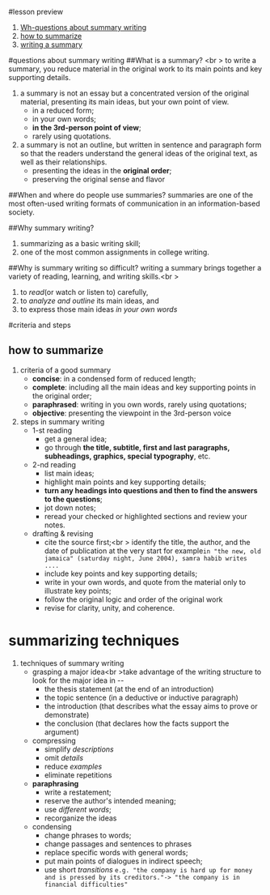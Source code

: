 #lesson preview
1. [Wh-questions about summary writing](#questions-about-summary-writing)
1. [how to summarize](#how-to-summarize)
1. [writing a summary]()

#questions about summary writing
##What is a summary? <br \> 
to write a summary, you reduce material in the original work to its main points and key supporting details.

1. a summary is not an essay but a concentrated version of the original material, presenting its main ideas, but your own point of view. 
    * in a reduced form; 
    * in your own words; 
    * **in the 3rd-person point of view**; 
    * rarely using quotations.
1. a summary is not an outline, but written in sentence and paragraph form so that the readers understand the general ideas of the original text, as well as their relationships.
    * presenting the ideas in the **original order**;
    * preserving the original sense and flavor

##When and where do people use summaries?
summaries are one of the most often-used writing formats of communication in an information-based society.

##Why summary writing?
1. summarizing as a basic writing skill;
1. one of the most common assignments in college writing.

##Why is summary writing so difficult?
writing a summary brings together a variety of reading, learning, and writing skills.<br \>
1. to *read*(or watch or listen to) carefully,
1. to *analyze and outline* its main ideas, and
1. to express those main ideas *in your own words*

#criteria and steps
## how to summarize
1. criteria of a good summary
    * __concise__: in a condensed form of reduced length;
    * __complete__: including all the main ideas and key supporting points in the original order;
    * __paraphrased__: writing in you own words, rarely using quotations;
    * __objective__: presenting the viewpoint in the 3rd-person voice
1. steps in summary writing
    * 1-st reading
        - get a general idea;
        - go through **the title, subtitle, first and last paragraphs, subheadings, graphics, special typography**, etc.
    * 2-nd reading
        - list main ideas;
        - highlight main points and key supporting details;
        - **turn any headings into questions and then to find the answers to the questions**;
        - jot down notes;
        - reread your checked or highlighted sections and review your notes.
    * drafting & revising
        - cite the source first;<br \> identify the title, the author, and the date of publication at the very start for example`in "the new, old jamaica" (saturday night, June 2004), samra habib writes .... `
        - include key points and key supporting details;
        - write in your own words, and quote from the material only to illustrate key points;
        - follow the original logic and order of the original work
        - revise for clarity, unity, and coherence.

# summarizing techniques
1. techniques of summary writing
    * grasping a major idea<br \>take advantage of the writing structure to look for the major idea in --
        - the thesis statement (at the end of an introduction)
        - the topic sentence (in a deductive or inductive paragraph)
        - the introduction (that describes what the essay aims to prove or demonstrate)
        - the conclusion (that declares how the facts support the argument)
    * compressing
        - simplify *descriptions*
        - omit *details*
        - reduce *examples*
        - eliminate repetitions
    * **paraphrasing**
        - write a restatement;
        - reserve the author's intended meaning;
        - use *different words*;
        - recorganize the ideas
    * condensing
        - change phrases to words;
        - change passages and sentences to phrases
        - replace specific words with general words;
        - put main points of dialogues in indirect speech;
        - use short *transitions*
    `e.g. "the company is hard up for money and is pressed by its creditors."-> "the company is in financial difficulties"`
